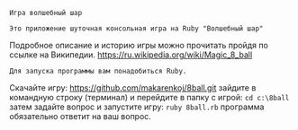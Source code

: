     Игра волшебный шар

    Это приложение шуточная консольная игра на Ruby "Волшебный шар"
Подробное описание и историю игры можно прочитать пройдя по ссылке 
на Википедии. https://ru.wikipedia.org/wiki/Magic_8_ball

    Для запуска программы вам понадобиться Ruby.
Скачайте игру:
    https://github.com/makarenkoj/8ball.git
зайдите в командную строку (терминал) и перейдите в папку с игрой:
    ``
    cd c:\8ball
    `` 
затем задайте вопрос и запустите игру:
    ``
    ruby 8ball.rb
    ``
программа обязательно ответит на ваш вопрос.
 